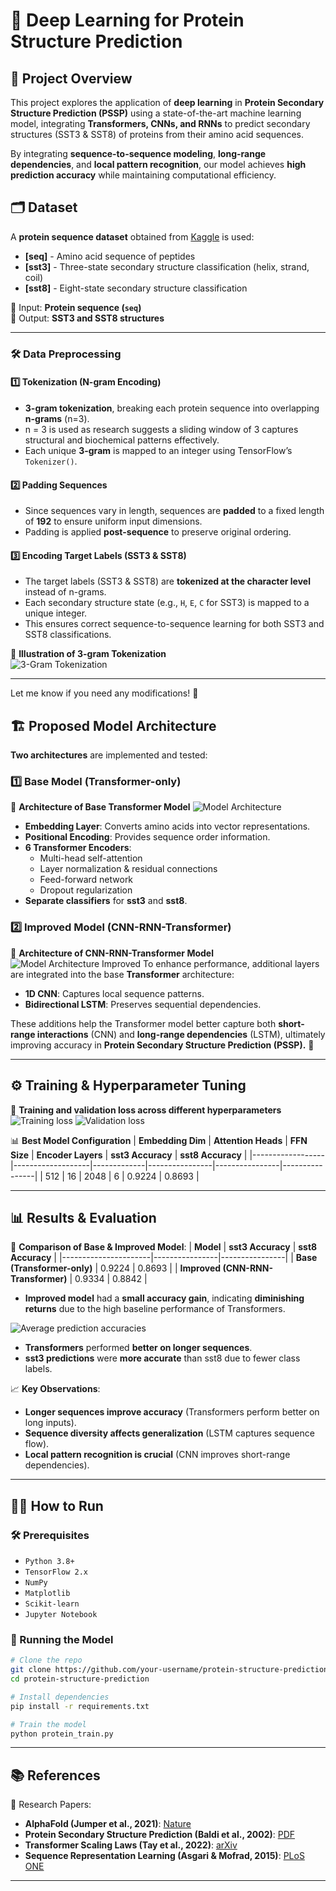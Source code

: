 # 🧬 Deep Learning for Protein Structure Prediction

## 📌 Project Overview
This project explores the application of **deep learning** in **Protein Secondary Structure Prediction (PSSP)** using a state-of-the-art machine learning model, integrating **Transformers, CNNs, and RNNs** to predict secondary structures (SST3 & SST8) of proteins from their amino acid sequences.

By integrating **sequence-to-sequence modeling**, **long-range dependencies**, and **local pattern recognition**, our model achieves **high prediction accuracy** while maintaining computational efficiency.

## 🗂️ Dataset
A **protein sequence dataset** obtained from [Kaggle](https://www.kaggle.com/datasets/alfrandom/protein-secondary-structure) is used:
- **[seq]** - Amino acid sequence of peptides
- **[sst3]** - Three-state secondary structure classification (helix, strand, coil)
- **[sst8]** - Eight-state secondary structure classification

🔹 Input: **Protein sequence (`seq`)**  
🔹 Output: **SST3 and SST8 structures**

---

### 🛠️ **Data Preprocessing**

#### **1️⃣ Tokenization (N-gram Encoding)**
- **3-gram tokenization**, breaking each protein sequence into overlapping **n-grams** (n=3).
- n = 3 is used as research suggests a sliding window of 3 captures structural and biochemical patterns effectively.
- Each unique **3-gram** is mapped to an integer using TensorFlow’s `Tokenizer()`.

#### **2️⃣ Padding Sequences**
- Since sequences vary in length, sequences are **padded** to a fixed length of **192** to ensure uniform input dimensions.
- Padding is applied **post-sequence** to preserve original ordering.

#### **3️⃣ Encoding Target Labels (SST3 & SST8)**
- The target labels (SST3 & SST8) are **tokenized at the character level** instead of n-grams.
- Each secondary structure state (e.g., `H`, `E`, `C` for SST3) is mapped to a unique integer.
- This ensures correct sequence-to-sequence learning for both SST3 and SST8 classifications.

🔹 **Illustration of 3-gram Tokenization**  
![3-Gram Tokenization](images/vectorisation.png)

---

Let me know if you need any modifications! 🚀

## 🏗️ Proposed Model Architecture
**Two architectures** are implemented and tested:

### 1️⃣ **Base Model** (Transformer-only)
🔹 **Architecture of Base Transformer Model** 
![Model Architecture](images/transformer.png)
- **Embedding Layer**: Converts amino acids into vector representations.
- **Positional Encoding**: Provides sequence order information.
- **6 Transformer Encoders**:
  - Multi-head self-attention
  - Layer normalization & residual connections
  - Feed-forward network 
  - Dropout regularization 
- **Separate classifiers** for **sst3** and **sst8**.

### 2️⃣ **Improved Model** (CNN-RNN-Transformer) 
🔹 **Architecture of CNN-RNN-Transformer Model**  
![Model Architecture Improved](images/lstmcnn.png)
To enhance performance, additional layers are integrated into the base **Transformer** architecture:  
- **1D CNN**: Captures local sequence patterns.  
- **Bidirectional LSTM**: Preserves sequential dependencies.  

These additions help the Transformer model better capture both **short-range interactions** (CNN) and **long-range dependencies** (LSTM), ultimately improving accuracy in **Protein Secondary Structure Prediction (PSSP).** 🚀

---

## ⚙️ Training & Hyperparameter Tuning
🔹 **Training and validation loss across different hyperparameters** 
![Training loss](images/trainsst3.png)
![Validation loss](images/valsst3.png)

📊 **Best Model Configuration**
| **Embedding Dim** | **Attention Heads** | **FFN Size** | **Encoder Layers** | **sst3 Accuracy** | **sst8 Accuracy** |
|------------------|-------------------|-------------|----------------|----------------|----------------|
| 512              | 16                 | 2048        | 6              | 0.9224         | 0.8693         |

---

## 📊 Results & Evaluation
🔬 **Comparison of Base & Improved Model**:
| **Model**             | **sst3 Accuracy** | **sst8 Accuracy** |
|----------------------|----------------|----------------|
| **Base (Transformer-only)** | 0.9224 | 0.8693 |
| **Improved (CNN-RNN-Transformer)** | 0.9334 | 0.8842 |

- **Improved model** had a **small accuracy gain**, indicating **diminishing returns** due to the high baseline performance of Transformers.

![Average prediction accuracies](images/seq.png)
- **Transformers** performed **better on longer sequences**.
- **sst3 predictions** were **more accurate** than sst8 due to fewer class labels.

📈 **Key Observations**:
- **Longer sequences improve accuracy** (Transformers perform better on long inputs).
- **Sequence diversity affects generalization** (LSTM captures sequence flow).
- **Local pattern recognition is crucial** (CNN improves short-range dependencies).

---

## 🏃‍♂️ How to Run
### 🛠 Prerequisites
- `Python 3.8+`
- `TensorFlow 2.x`
- `NumPy`
- `Matplotlib`
- `Scikit-learn`
- `Jupyter Notebook`

### 🚀 Running the Model
```bash
# Clone the repo
git clone https://github.com/your-username/protein-structure-prediction.git
cd protein-structure-prediction

# Install dependencies
pip install -r requirements.txt

# Train the model
python protein_train.py
```

---

## 📚 References
📄 Research Papers:
- **AlphaFold (Jumper et al., 2021)**: [Nature](https://www.nature.com/articles/s41586-021-03819-2)
- **Protein Secondary Structure Prediction (Baldi et al., 2002)**: [PDF](http://citeseerx.ist.psu.edu/viewdoc/download?doi=10.1.1.104.7092)
- **Transformer Scaling Laws (Tay et al., 2022)**: [arXiv](https://arxiv.org/abs/2109.10686)
- **Sequence Representation Learning (Asgari & Mofrad, 2015)**: [PLoS ONE](https://doi.org/10.1371/journal.pone.0141287)
---
